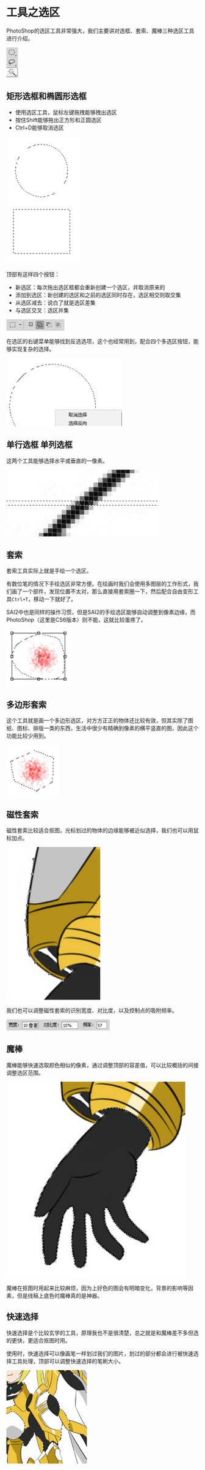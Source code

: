 # 工具之选区

PhotoShop的选区工具非常强大，我们主要讲对选框、套索、魔棒三种选区工具进行介绍。

![](res/1.png)

## 矩形选框和椭圆形选框

* 使用选区工具，鼠标左键拖拽能够拽出选区
* 按住Shift能够拖出正方形和正圆选区
* Ctrl+D能够取消选区

![](res/2.png)

顶部有这样四个按钮：

* 新选区：每次拖出选区框都会重新创建一个选区，并取消原来的
* 添加到选区：新创建的选区和之前的选区同时存在，选区相交则取交集
* 从选区减去：说白了就是选区差集
* 与选区交叉：选区并集

![](res/3.png)

在选区的右键菜单能够找到反选选项，这个也经常用到，配合四个多选区按钮，能够实现复杂的选择。

![](res/4.png)

## 单行选框 单列选框

这两个工具能够选择水平或垂直的一像素。

![](res/5.png)

## 套索

套索工具实际上就是手绘一个选区。

有数位笔的情况下手绘选区非常方便。在绘画时我们会使用多图层的工作形式，我们画了一个部件，发现位置不太对，那么直接用套索圈一下，然后配合自由变形工具`Ctrl+T`，移动一下就好了。

SAI2中也是同样的操作习惯，但是SAI2的手绘选区能够自动调整到像素边缘，而PhotoShop（这里是CS6版本）则不能，这就比较蛋疼了。

![](res/6.png)

## 多边形套索

这个工具就是画一个多边形选区，对方方正正的物体还比较有效，但其实除了图纸、图标、排版一类的东西，生活中很少有精确到像素的横平竖直的图，因此这个功能比较少用到。

![](res/7.png)

## 磁性套索

磁性套索比较适合抠图，光标划过的物体的边缘能够被近似选择，我们也可以用鼠标加点。

![](res/8.png)

我们也可以调整磁性套索的识别宽度、对比度，以及控制点的吸附频率。

![](res/9.png)

## 魔棒

魔棒能够快速选取颜色相似的像素，通过调整顶部的容差值，可以比较概括的间接调整选区范围。

![](res/10.png)

魔棒在抠图时用起来比较麻烦，因为上好色的图会有明暗变化，背景的影响等因素，但是线稿上底色时魔棒真的是神器。

## 快速选择

快速选择是个比较玄学的工具，原理我也不是很清楚，总之就是和魔棒差不多但选的更快，更适合抠图时用。

使用时，快速选择可以像画笔一样划过我们的图片，划过的部分都会进行被快速选择工具处理，顶部可以调整快速选择的笔刷大小。

![](res/11.png)
